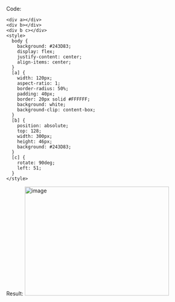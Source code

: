 Code: 
```
<div a></div>
<div b></div>
<div b c></div>
<style>
  body {
    background: #243D83;
    display: flex;
    justify-content: center;
    align-items: center;
  }
  [a] {
    width: 120px;
    aspect-ratio: 1;
    border-radius: 50%;
    padding: 40px;
    border: 20px solid #FFFFFF;
    background: white;
    background-clip: content-box;
  }
  [b] {
    position: absolute;
    top: 128;
    width: 300px;
    height: 46px;
    background: #243D83;
  }
  [c] {
    rotate: 90deg;
    left: 51;
  }
</style>
```

Result: 
<img width="382" height="288" alt="image" src="https://github.com/user-attachments/assets/1019005a-65a5-450b-9826-29a65b825bc2" />
